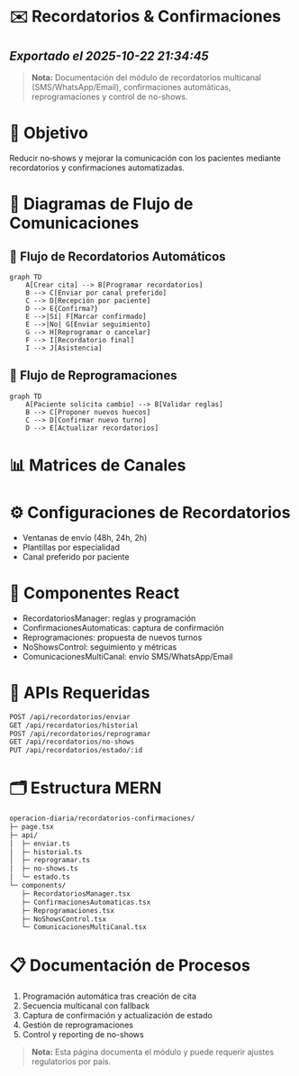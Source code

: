 # ✉️ Recordatorios & Confirmaciones
*Exportado el 2025-10-22 21:34:45*
---

> **Nota:** Documentación del módulo de recordatorios multicanal (SMS/WhatsApp/Email), confirmaciones automáticas, reprogramaciones y control de no-shows.

# 🎯 Objetivo

Reducir no‑shows y mejorar la comunicación con los pacientes mediante recordatorios y confirmaciones automatizadas.

# 🔄 Diagramas de Flujo de Comunicaciones

## 📅 Flujo de Recordatorios Automáticos

```mermaid
graph TD
    A[Crear cita] --> B[Programar recordatorios]
    B --> C[Enviar por canal preferido]
    C --> D[Recepción por paciente]
    D --> E{Confirma?}
    E -->|Sí| F[Marcar confirmado]
    E -->|No| G[Enviar seguimiento]
    G --> H[Reprogramar o cancelar]
    F --> I[Recordatorio final]
    I --> J[Asistencia]
```

## 🔁 Flujo de Reprogramaciones

```mermaid
graph TD
    A[Paciente solicita cambio] --> B[Validar reglas]
    B --> C[Proponer nuevos huecos]
    C --> D[Confirmar nuevo turno]
    D --> E[Actualizar recordatorios]
```

# 📊 Matrices de Canales

<!-- Bloque no procesado: table -->

# ⚙️ Configuraciones de Recordatorios

- Ventanas de envío (48h, 24h, 2h)
- Plantillas por especialidad
- Canal preferido por paciente
# 🧩 Componentes React

- RecordatoriosManager: reglas y programación
- ConfirmacionesAutomaticas: captura de confirmación
- Reprogramaciones: propuesta de nuevos turnos
- NoShowsControl: seguimiento y métricas
- ComunicacionesMultiCanal: envío SMS/WhatsApp/Email
# 🔌 APIs Requeridas

```bash
POST /api/recordatorios/enviar
GET /api/recordatorios/historial
POST /api/recordatorios/reprogramar
GET /api/recordatorios/no-shows
PUT /api/recordatorios/estado/:id
```

# 🗂️ Estructura MERN

```bash
operacion-diaria/recordatorios-confirmaciones/
├─ page.tsx
├─ api/
│  ├─ enviar.ts
│  ├─ historial.ts
│  ├─ reprogramar.ts
│  ├─ no-shows.ts
│  └─ estado.ts
└─ components/
   ├─ RecordatoriosManager.tsx
   ├─ ConfirmacionesAutomaticas.tsx
   ├─ Reprogramaciones.tsx
   ├─ NoShowsControl.tsx
   └─ ComunicacionesMultiCanal.tsx
```

# 📋 Documentación de Procesos

1. Programación automática tras creación de cita
1. Secuencia multicanal con fallback
1. Captura de confirmación y actualización de estado
1. Gestión de reprogramaciones
1. Control y reporting de no-shows
> **Nota:** Esta página documenta el módulo y puede requerir ajustes regulatorios por país.

